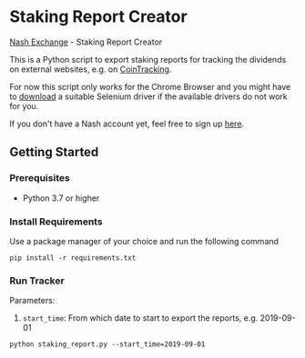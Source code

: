 # Staking Report Creator

[Nash Exchange](https://nash.io) - Staking Report Creator

This is a Python script to export staking reports for tracking the dividends on external websites, e.g. on [CoinTracking](https://cointracking.info).

For now this script only works for the Chrome Browser and you might have to [download](https://chromedriver.storage.googleapis.com/index.html) a suitable Selenium driver if the available drivers do not work for you.

If you don't have a Nash account yet, feel free to sign up [here](https://app.nash.io/create-account?code=2TnCEZ).

## Getting Started

### Prerequisites
- Python 3.7 or higher

### Install Requirements
Use a package manager of your choice and run the following command
````
pip install -r requirements.txt
````
### Run Tracker

Parameters:
1. ``start_time``: From which date to start to export the reports, e.g. 2019-09-01

````
python staking_report.py --start_time=2019-09-01
````

